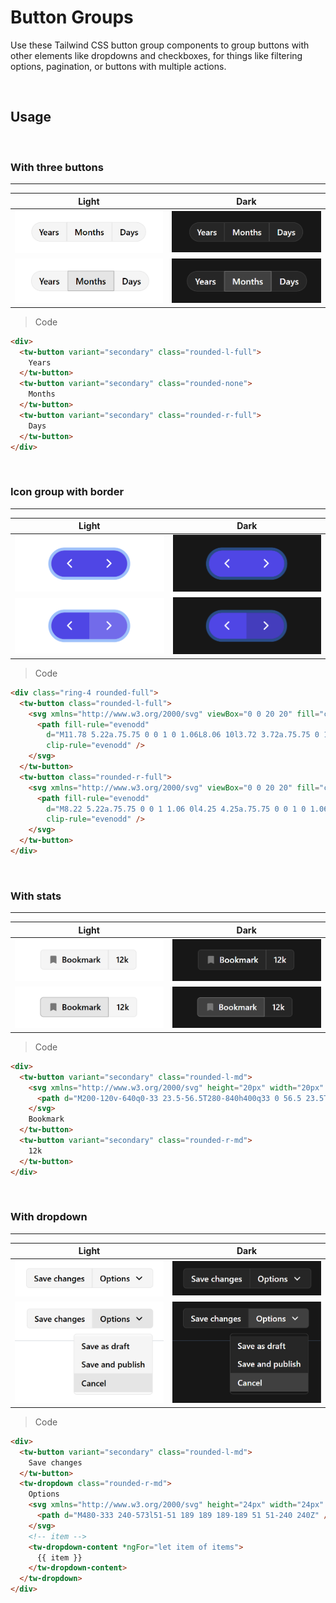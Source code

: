 # Button Groups

Use these Tailwind CSS button group components to group buttons with other elements like dropdowns and checkboxes, for things like filtering options, pagination, or buttons with multiple actions.

<br/>

## Usage

<br/>

### With three buttons

---
Light | Dark
---------- | ---------
![""](images/buttons-group/button-group.png) | ![""](images/buttons-group/button-group-dark.png)
![""](images/buttons-group/button-group-usage.png) | ![""](images/buttons-group/button-group-usage-dark.png)

>Code

```html
<div>
  <tw-button variant="secondary" class="rounded-l-full">
    Years
  </tw-button>
  <tw-button variant="secondary" class="rounded-none">
    Months
  </tw-button>
  <tw-button variant="secondary" class="rounded-r-full">
    Days
  </tw-button>
</div>
```

<br/>

### Icon group with border

---
Light | Dark
---------- | ---------
!["Icon group on light mode"](images/buttons-group/icon-group-1.png) | !["Icon group on light mode"](images/buttons-group/icon-group-dark-1.png)
!["Icon group usage on light mode"](images/buttons-group/icon-group-usage-1.png) | !["Icon group usage on dark mode"](images/buttons-group/icon-group-usage-dark-1.png)

>Code

```html
<div class="ring-4 rounded-full">
  <tw-button class="rounded-l-full">
    <svg xmlns="http://www.w3.org/2000/svg" viewBox="0 0 20 20" fill="currentColor" class="size-6">
      <path fill-rule="evenodd"
        d="M11.78 5.22a.75.75 0 0 1 0 1.06L8.06 10l3.72 3.72a.75.75 0 1 1-1.06 1.06l-4.25-4.25a.75.75 0 0 1 0-1.06l4.25-4.25a.75.75 0 0 1 1.06 0Z"
        clip-rule="evenodd" />
    </svg>
  </tw-button>
  <tw-button class="rounded-r-full">
    <svg xmlns="http://www.w3.org/2000/svg" viewBox="0 0 20 20" fill="currentColor" class="size-6">
      <path fill-rule="evenodd"
        d="M8.22 5.22a.75.75 0 0 1 1.06 0l4.25 4.25a.75.75 0 0 1 0 1.06l-4.25 4.25a.75.75 0 0 1-1.06-1.06L11.94 10 8.22 6.28a.75.75 0 0 1 0-1.06Z"
        clip-rule="evenodd" />
    </svg>
  </tw-button>
</div>
```

<br/>

### With stats

---
Light | Dark
---------- | ---------
![""](images/buttons-group/button-group-with-stats.png) | ![""](images/buttons-group/button-group-with-stats-dark.png)
![""](images/buttons-group/button-group-with-stats-usage.png) | ![""](images/buttons-group/button-group-with-stats-usage-dark.png)

>Code

```html
<div>
  <tw-button variant="secondary" class="rounded-l-md">
    <svg xmlns="http://www.w3.org/2000/svg" height="20px" width="20px" fill="#777" viewBox="0 -960 960 960">
      <path d="M200-120v-640q0-33 23.5-56.5T280-840h400q33 0 56.5 23.5T760-760v640L480-240 200-120Z" />
    </svg>
    Bookmark
  </tw-button>
  <tw-button variant="secondary" class="rounded-r-md">
    12k
  </tw-button>
</div>
```

<br/>

### With dropdown

---
Light | Dark
---------- | ---------
![""](images/buttons-group/button-group-with-dropdown.png) | ![""](images/buttons-group/button-group-with-dropdown-dark.png)
![""](images/buttons-group/button-group-with-dropdown-usage.png) | ![""](images/buttons-group/button-group-with-dropdown-usage-dark.png)

>Code

```html
<div>
  <tw-button variant="secondary" class="rounded-l-md">
    Save changes
  </tw-button>
  <tw-dropdown class="rounded-r-md">
    Options
    <svg xmlns="http://www.w3.org/2000/svg" height="24px" width="24px" fill="currentColor" viewBox="0 -960 960 960">
      <path d="M480-333 240-573l51-51 189 189 189-189 51 51-240 240Z" />
    </svg>
    <!-- item -->
    <tw-dropdown-content *ngFor="let item of items">
      {{ item }}
    </tw-dropdown-content>
  </tw-dropdown>
</div>
```
